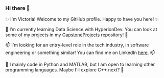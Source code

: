 ### Hi there 👋

✨ I'm Victoria! Welcome to my GitHub profile. Happy to have you here! ✨

🌱 I’m currently learning Data Science with HyperionDev. You can look at some of my projects in my [CapstoneProjects](https://github.com/victoriadw/CapstoneProjects) repository! 🌱

📫 I'm looking for an entry-level role in the tech industry, in software engineering or something similar! You can find me on LinkedIn [here](https://www.linkedin.com/in/victoria-daramy-williams/). 📫

🔭 I mainly code in Python and MATLAB, but I am open to learning other programming languages. Maybe I'll explore C++ next? 🔭

<!--
**victoriadw/victoriadw** is a ✨ _special_ ✨ repository because its `README.md` (this file) appears on your GitHub profile.

Here are some ideas to get you started:

- 🔭 I’m currently working on ...
- 🌱 I’m currently learning Data Science with HyperionDev
- 👯 I’m looking to collaborate on ...
- 🤔 I’m looking for help with ...
- 💬 Ask me about ...
- 📫 How to reach me: ...
- 😄 Pronouns: She/her
- ⚡ Fun fact: ...
-->
